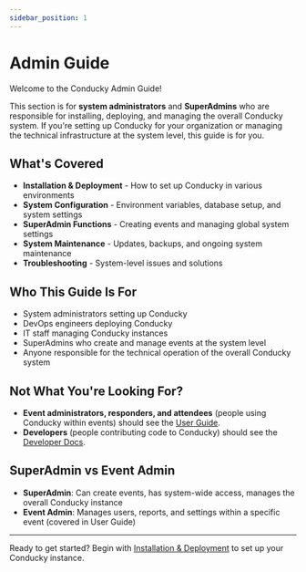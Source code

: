 ```yaml
---
sidebar_position: 1
---
```


# Admin Guide

Welcome to the Conducky Admin Guide!

This section is for **system administrators** and **SuperAdmins** who are responsible for installing, deploying, and managing the overall Conducky system. If you're setting up Conducky for your organization or managing the technical infrastructure at the system level, this guide is for you.

## What's Covered

- **Installation & Deployment** - How to set up Conducky in various environments
- **System Configuration** - Environment variables, database setup, and system settings
- **SuperAdmin Functions** - Creating events and managing global system settings
- **System Maintenance** - Updates, backups, and ongoing system maintenance
- **Troubleshooting** - System-level issues and solutions

## Who This Guide Is For

- System administrators setting up Conducky
- DevOps engineers deploying Conducky
- IT staff managing Conducky instances
- SuperAdmins who create and manage events at the system level
- Anyone responsible for the technical operation of the overall Conducky system

## Not What You're Looking For?

- **Event administrators, responders, and attendees** (people using Conducky within events) should see the [User Guide](../user-guide/intro).
- **Developers** (people contributing code to Conducky) should see the [Developer Docs](../developer-docs/intro).

## SuperAdmin vs Event Admin

- **SuperAdmin**: Can create events, has system-wide access, manages the overall Conducky instance
- **Event Admin**: Manages users, reports, and settings within a specific event (covered in User Guide)

---

Ready to get started? Begin with [Installation & Deployment](./deployment) to set up your Conducky instance. 